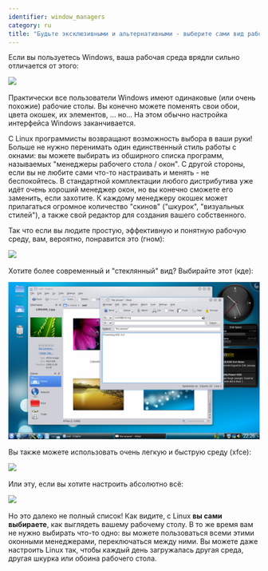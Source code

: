 ```yaml
---
identifier: window_managers
category: ru
title: "Будьте эксклюзивными и альтернативными - выберите сами вид рабочего стола!."
---
```


Если вы пользуетесь Windows, ваша рабочая среда врядли сильно
отличается от этого:


<img src="/img/windows_vista.jpg" />

Практически все пользователи Windows имеют одинаковые (или очень похожие)
рабочие столы. Вы конечно можете поменять свои обои, цвета окошек, их элементов,
... но... На этом обычно настройка интерфейса Windows заканчивается.

С Linux программисты возвращают возможность выбора в ваши руки! Больше
не нужно перенимать один единственный стиль работы с окнами: вы можете
выбирать из обширного списка программ, называемых "менеджеры рабочего стола / окон".
С другой стороны, если вы не любите сами что-то настраивать и менять - не беспокойтесь.
В стандартной комплектации любого дистрибутива уже идёт очень хороший менеджер окон,
но вы конечно сможете его заменить, если захотите. К каждому менеджеру окошек может
прилагаться огромное количество "скинов" ("шкурок", "визуальных стилей"), а также
свой редактор для создания вашего собственного.

Так что если вы людите простую, эффективную и понятную рабочую среду,
вам, вероятно, понравится это (гном):

<img src="/img/ubuntu.jpg"/>

Хотите более современный и "стеклянный" вид? Выбирайте этот (кде):

<img src="/img/kde.png" />

Вы также можете использовать очень легкую и быструю среду (xfce):

<img src="/img/xfce.jpg" />

Или эту, если вы хотите настроить абсолютно всё:

<img src="/img/wm.jpg" />

Но это далеко не полный список! Как видите, с Linux <b>вы сами выбираете</b>,
как выглядеть вашему рабочему столу. В то же время вам не нужно выбирать что-то одно: 
вы можете пользоваться всеми этими оконными менеджерами, переключаться между ними. Вы
можете даже настроить Linux так, чтобы каждый день загружалась другая среда, другая
шкурка или обоина рабочего стола. 




